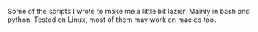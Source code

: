 Some of the scripts I wrote to make me a little bit lazier.
Mainly in bash and python.
Tested on Linux, most of them may work on mac os too.
